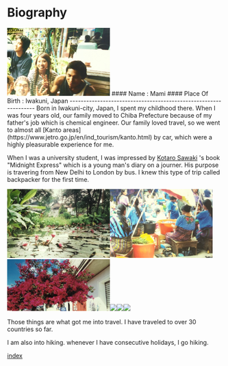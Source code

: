  # Biography  
<img src="https://github.com/mamimuramoto/mamimuramoto.github.io/blob/master/Bangkok.jpg" width="240px">    
####  Name           : Mami
#### Place Of Birth : Iwakuni, Japan  
-----------------------------------------------------------------
Born in Iwakuni-city, Japan, I spent my childhood there. When I was four years old, our family moved to Chiba Prefecture because of my father's job which is chemical engineer. Our family loved travel, so we went to almost all [Kanto areas](https://www.jetro.go.jp/en/ind_tourism/kanto.html) by car, which were a highly pleasurable experience for me.

When I was a university student, I was impressed by [Kotaro Sawaki](https://www.japantimes.co.jp/tag/kotaro-sawaki/)
's book "Midnight Express" which is a young man's diary on a journer. His purpose is travering from New Delhi to London by bus. I knew this type of trip called backpacker for the first time.

<img src="https://github.com/mamimuramoto/mamimuramoto.github.io/blob/master/Luang Prabang1.jpg" width="240px"><img src="https://github.com/mamimuramoto/mamimuramoto.github.io/blob/master/Santiago Atitlan.jpg" width="240px"><img src="https://github.com/mamimuramoto/mamimuramoto.github.io/blob/master/Oaxaca.jpg" width="240px"><img src="https://github.com/mamimuramoto/mamimuramoto.github.io/blob/master/IMG_0662.jpg" width="240px"><img src="https://github.com/mamimuramoto/mamimuramoto.github.io/blob/master/Kathumando2.jpg" width="240px"><img src="https://github.com/mamimuramoto/mamimuramoto.github.io/blob/master/Kathumando4.jpg" width="240px">

Those things are what got me into travel. I have traveled to over 30 countries so far.

I am also into hiking. whenever I have consecutive holidays, I go hiking.




[index](https://github.com/mamimuramoto/mamimuramoto.github.io/blob/master/index.md)
